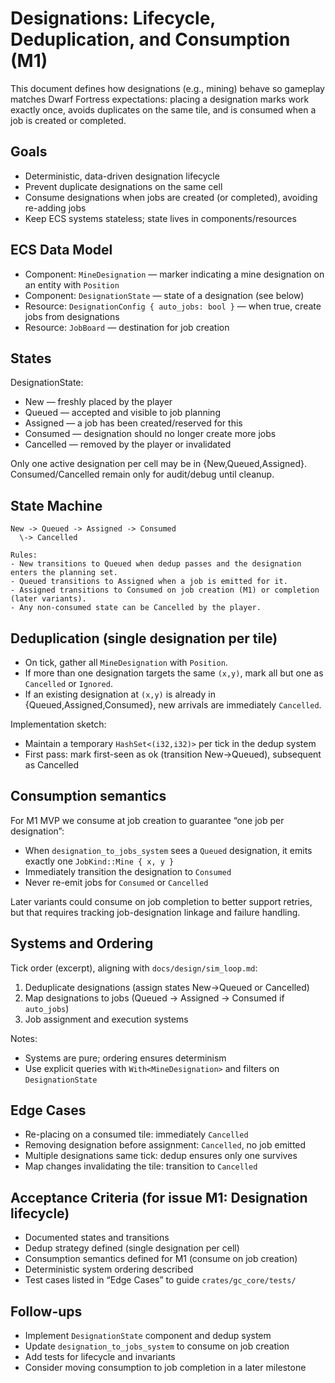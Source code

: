 # Designations: Lifecycle, Deduplication, and Consumption (M1)

This document defines how designations (e.g., mining) behave so gameplay matches Dwarf Fortress expectations: placing a designation marks work exactly once, avoids duplicates on the same tile, and is consumed when a job is created or completed.

## Goals

- Deterministic, data-driven designation lifecycle
- Prevent duplicate designations on the same cell
- Consume designations when jobs are created (or completed), avoiding re-adding jobs
- Keep ECS systems stateless; state lives in components/resources

## ECS Data Model

- Component: `MineDesignation` — marker indicating a mine designation on an entity with `Position`
- Component: `DesignationState` — state of a designation (see below)
- Resource: `DesignationConfig { auto_jobs: bool }` — when true, create jobs from designations
- Resource: `JobBoard` — destination for job creation

## States

DesignationState:

- New — freshly placed by the player
- Queued — accepted and visible to job planning
- Assigned — a job has been created/reserved for this
- Consumed — designation should no longer create more jobs
- Cancelled — removed by the player or invalidated

Only one active designation per cell may be in {New,Queued,Assigned}. Consumed/Cancelled remain only for audit/debug until cleanup.

## State Machine

```text
New -> Queued -> Assigned -> Consumed
  \-> Cancelled

Rules:
- New transitions to Queued when dedup passes and the designation enters the planning set.
- Queued transitions to Assigned when a job is emitted for it.
- Assigned transitions to Consumed on job creation (M1) or completion (later variants).
- Any non-consumed state can be Cancelled by the player.
```

## Deduplication (single designation per tile)

- On tick, gather all `MineDesignation` with `Position`.
- If more than one designation targets the same `(x,y)`, mark all but one as `Cancelled` or `Ignored`.
- If an existing designation at `(x,y)` is already in {Queued,Assigned,Consumed}, new arrivals are immediately `Cancelled`.

Implementation sketch:

- Maintain a temporary `HashSet<(i32,i32)>` per tick in the dedup system
- First pass: mark first-seen as ok (transition New->Queued), subsequent as Cancelled

## Consumption semantics

For M1 MVP we consume at job creation to guarantee “one job per designation”:

- When `designation_to_jobs_system` sees a `Queued` designation, it emits exactly one `JobKind::Mine { x, y }`
- Immediately transition the designation to `Consumed`
- Never re-emit jobs for `Consumed` or `Cancelled`

Later variants could consume on job completion to better support retries, but that requires tracking job-designation linkage and failure handling.

## Systems and Ordering

Tick order (excerpt), aligning with `docs/design/sim_loop.md`:

1. Deduplicate designations (assign states New->Queued or Cancelled)
2. Map designations to jobs (Queued -> Assigned -> Consumed if `auto_jobs`)
3. Job assignment and execution systems

Notes:

- Systems are pure; ordering ensures determinism
- Use explicit queries with `With<MineDesignation>` and filters on `DesignationState`

## Edge Cases

- Re-placing on a consumed tile: immediately `Cancelled`
- Removing designation before assignment: `Cancelled`, no job emitted
- Multiple designations same tick: dedup ensures only one survives
- Map changes invalidating the tile: transition to `Cancelled`

## Acceptance Criteria (for issue M1: Designation lifecycle)

- Documented states and transitions
- Dedup strategy defined (single designation per cell)
- Consumption semantics defined for M1 (consume on job creation)
- Deterministic system ordering described
- Test cases listed in “Edge Cases” to guide `crates/gc_core/tests/`

## Follow-ups

- Implement `DesignationState` component and dedup system
- Update `designation_to_jobs_system` to consume on job creation
- Add tests for lifecycle and invariants
- Consider moving consumption to job completion in a later milestone
